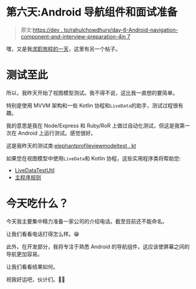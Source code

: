 # 第六天:Android 导航组件和面试准备

> 原文:[https://dev . to/rahulchowdhury/day-6-Android-navigation-component-and-interview-preparation-4jn 7](https://dev.to/rahulchowdhury/day-6-android-navigation-component-and-interview-preparation-4jn7)

嘿，又是我[求职旅程的一天](https://dev.to/rahulchowdhury/day-1-looking-out-2eih)，这里有另一个帖子。

# [](#testing-so-far)测试至此

所以，我昨天开始了视图模型测试。我不得不说，这比我一直想的要简单。

特别是使用 MVVM 架构和一些 Kotlin 协程和`LiveData`的助手，测试过程很有趣。

我的意思是我在 Node/Express 和 Ruby/RoR 上做过自动化测试，但这是我第一次在 Android 上运行测试。感觉很好。

这是我昨天的测试类:[elephantprofileviewmodeltest . kt](https://github.com/rahulchowdhury/elly/blob/master/app/src/test/java/co/rahulchowdhury/elly/ui/profile/ElephantProfileViewModelTest.kt)

如果您在视图模型中使用`LiveData`和 Kotlin 协程，这些实用程序类将帮助您:

*   [LiveDataTestUtil](https://github.com/rahulchowdhury/elly/blob/master/app/src/test/java/co/rahulchowdhury/elly/LiveDataTestUtil.kt)
*   [主程序规则](https://github.com/rahulchowdhury/elly/blob/master/app/src/test/java/co/rahulchowdhury/elly/MainCoroutineRule.kt)

# [](#whats-for-today)今天吃什么？

今天我主要集中精力准备一家公司的介绍电话。截至目前还不能命名。

让我们看看电话打得怎么样。😁

此外，在开发部分，我将专注于熟悉 Android 的导航组件，这应该使屏幕之间的导航更加容易。

让我们看看结果如何。

祝我好运吧，伙计们。🤞🏻